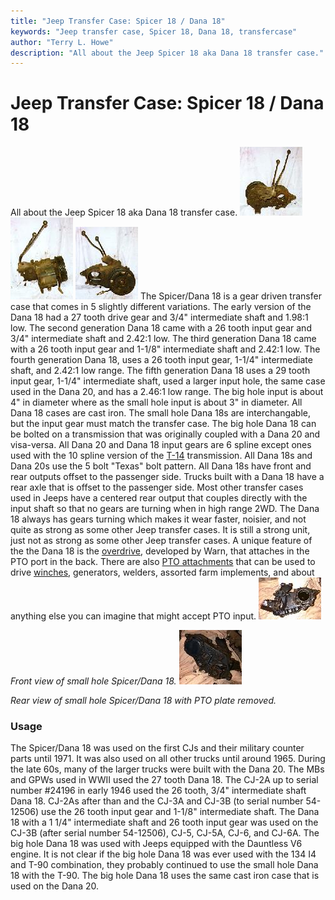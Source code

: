 ```yaml
---
title: "Jeep Transfer Case: Spicer 18 / Dana 18"
keywords: "Jeep transfer case, Spicer 18, Dana 18, transfercase"
author: "Terry L. Howe"
description: "All about the Jeep Spicer 18 aka Dana 18 transfer case."
---
```

# Jeep Transfer Case: Spicer 18 / Dana 18
All about the Jeep Spicer 18 aka Dana 18 transfer case.
[![D18 front](/xfer/d18f_.jpg)](/xfer/d18f.jpg)
[![D18 back](/xfer/d18s_.jpg)](/xfer/d18s.jpg)
[![D18 back](/xfer/d18b_.jpg)](/xfer/d18b.jpg)
The Spicer/Dana 18 is a gear driven transfer case that comes in 5 slightly different variations.
The early version of the Dana 18 had a 27 tooth drive gear and 3/4" intermediate shaft and 1.98:1 low.
The second generation Dana 18 came with a 26 tooth input gear and 3/4" intermediate shaft and 2.42:1 low.
The third generation Dana 18 came with a 26 tooth input gear and 1-1/8" intermediate shaft and 2.42:1 low.
The fourth generation Dana 18, uses a 26 tooth input gear, 1-1/4" intermediate shaft, and 2.42:1 low range.
The fifth generation Dana 18 uses a 29 tooth input gear, 1-1/4" intermediate shaft, used a larger input hole, the same case used in the Dana 20, and has a 2.46:1 low range.
The big hole input is about 4" in diameter where as the small hole input is about 3" in diameter.
All Dana 18 cases are cast iron.
The small hole Dana 18s are interchangable, but the input gear must match the transfer case.
The big hole Dana 18 can be bolted on a transmission that was originally coupled with a Dana 20 and visa-versa.
All Dana 20 and Dana 18 input gears are 6 spline except ones used with the 10 spline version of the [T-14](/trans/t14.html) transmission.
All Dana 18s and Dana 20s use the 5 bolt "Texas" bolt pattern.
All Dana 18s have front and rear outputs offset to the passenger side.
Trucks built with a Dana 18 have a rear axle that is offset to the passenger side.
Most other transfer cases used in Jeeps have a centered rear output that couples directly with the input shaft so that no gears are turning when in high range 2WD.
The Dana 18 always has gears turning which makes it wear faster, noisier, and not quite as strong as some other Jeep transfer cases.
It is still a strong unit, just not as strong as some other Jeep transfer cases.
A unique feature of the the Dana 18 is the [overdrive](/convxfer/warnod.html), developed by Warn, that attaches in the PTO port in the back.
There are also [PTO attachments](/winch/d18pto.html) that can be used to drive [winches](/winch), generators, welders, assorted farm implements, and about anything else you can imagine that might accept PTO input.
[![D18 front](/xfer/d18front_.jpg)](/xfer/d18front.jpg)

*Front view of small hole Spicer/Dana 18.*
[![D18 back](/xfer/d18back_.jpg)](/xfer/d18back.jpg)

*Rear view of small hole Spicer/Dana 18 with PTO plate removed.*
### Usage
The Spicer/Dana 18 was used on the first CJs and their military counter parts until 1971.
It was also used on all other trucks until around 1965.
During the late 60s, many of the larger trucks were built with the Dana 20.
The MBs and GPWs used in WWII used the 27 tooth Dana 18.
The CJ-2A up to serial number #24196 in early 1946 used the 26 tooth, 3/4" intermediate shaft Dana 18.
CJ-2As after than and the CJ-3A and CJ-3B (to serial number 54-12506) use the 26 tooth input gear and 1-1/8" intermediate shaft.
The Dana 18 with a 1 1/4" intermediate shaft and 26 tooth input gear was used on the CJ-3B (after serial number 54-12506), CJ-5, CJ-5A, CJ-6, and CJ-6A.
The big hole Dana 18 was used with Jeeps equipped with the Dauntless V6 engine.
It is not clear if the big hole Dana 18 was ever used with the 134 I4 and T-90 combination, they probably continued to use the small hole Dana 18 with the T-90.
The big hole Dana 18 uses the same cast iron case that is used on the Dana 20.